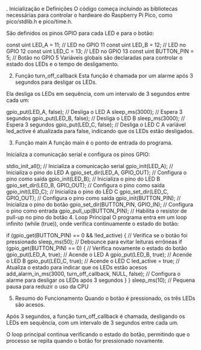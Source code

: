 . Inicialização e Definições
O código começa incluindo as bibliotecas necessárias para controlar o hardware do Raspberry Pi Pico, como pico/stdlib.h e pico/time.h.

São definidos os pinos GPIO para cada LED e para o botão:


const uint LED_A = 11; // LED no GPIO 11
const uint LED_B = 12; // LED no GPIO 12
const uint LED_C = 13; // LED no GPIO 13
const uint BUTTON_PIN = 5; // Botão no GPIO 5
Variáveis globais são declaradas para controlar o estado dos LEDs e o tempo de desligamento.

2. Função turn_off_callback
Esta função é chamada por um alarme após 3 segundos para desligar os LEDs.

Ela desliga os LEDs em sequência, com um intervalo de 3 segundos entre cada um:

gpio_put(LED_A, false); // Desliga o LED A
sleep_ms(3000); // Espera 3 segundos
gpio_put(LED_B, false); // Desliga o LED B
sleep_ms(3000); // Espera 3 segundos
gpio_put(LED_C, false); // Desliga o LED C
A variável led_active é atualizada para false, indicando que os LEDs estão desligados.

3. Função main
A função main é o ponto de entrada do programa.

Inicializa a comunicação serial e configura os pinos GPIO:


stdio_init_all(); // Inicializa a comunicação serial
gpio_init(LED_A); // Inicializa o pino do LED A
gpio_set_dir(LED_A, GPIO_OUT); // Configura o pino como saída
gpio_init(LED_B); // Inicializa o pino do LED B
gpio_set_dir(LED_B, GPIO_OUT); // Configura o pino como saída
gpio_init(LED_C); // Inicializa o pino do LED C
gpio_set_dir(LED_C, GPIO_OUT); // Configura o pino como saída
gpio_init(BUTTON_PIN); // Inicializa o pino do botão
gpio_set_dir(BUTTON_PIN, GPIO_IN); // Configura o pino como entrada
gpio_pull_up(BUTTON_PIN); // Habilita o resistor de pull-up no pino do botão
4. Loop Principal
O programa entra em um loop infinito (while (true)), onde verifica continuamente o estado do botão:


if (gpio_get(BUTTON_PIN) == 0 && !led_active) { // Verifica se o botão foi pressionado
    sleep_ms(50); // Debounce para evitar leituras errôneas
    if (gpio_get(BUTTON_PIN) == 0) { // Verifica novamente o estado do botão
        gpio_put(LED_A, true); // Acende o LED A
        gpio_put(LED_B, true); // Acende o LED B
        gpio_put(LED_C, true); // Acende o LED C
        led_active = true; // Atualiza o estado para indicar que os LEDs estão acesos
        add_alarm_in_ms(3000, turn_off_callback, NULL, false); // Configura o alarme para desligar os LEDs após 3 segundos
    }
}
sleep_ms(10); // Pequena pausa para reduzir o uso da CPU

5. Resumo do Funcionamento
Quando o botão é pressionado, os três LEDs são acesos.

Após 3 segundos, a função turn_off_callback é chamada, desligando os LEDs em sequência, com um intervalo de 3 segundos entre cada um.

O loop principal continua verificando o estado do botão, permitindo que o processo se repita quando o botão for pressionado novamente.

